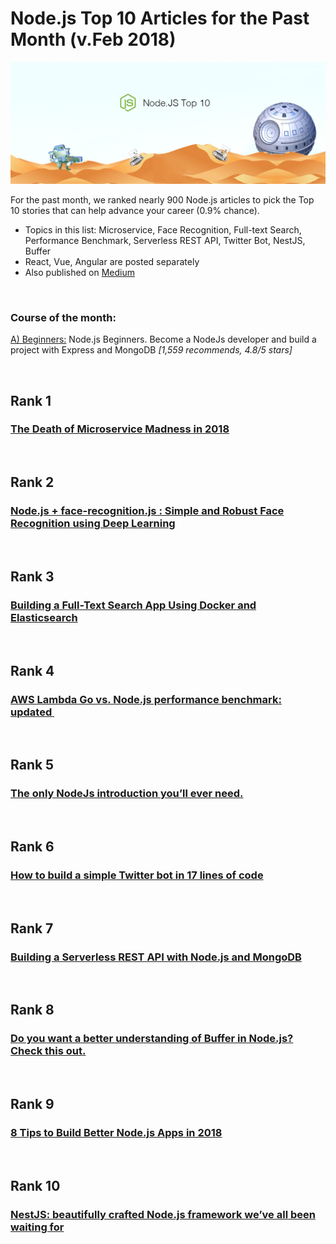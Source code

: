 # Node.js Top 10 Articles for the Past Month (v.Feb 2018)

<img src="feb-node.png" width="800" alt="Mybridge"></a>

For the past month, we ranked nearly 900 Node.js articles to pick the Top 10 stories that can help advance your career (0.9% chance).

* Topics in this list: Microservice, Face Recognition, Full-text Search, Performance Benchmark, Serverless REST API, Twitter Bot, NestJS, Buffer
* React, Vue, Angular are posted separately
* Also published on [Medium](https://medium.com/@Mybridge/node-js-top-10-articles-for-the-past-month-v-feb-2018-10ac3a6b5e67)

<br>

### Course of the month:

[A) Beginners:](http://bit.ly/2C5FkSy) Node.js Beginners. Become a NodeJs developer and build a project with Express and MongoDB _[1,559 recommends, 4.8/5 stars]_

<br>

## Rank 1
### [The Death of Microservice Madness in 2018](http://www.dwmkerr.com/the-death-of-microservice-madness-in-2018?utm_source=mybridge&utm_medium=email&utm_campaign=read_more)

<br>

## Rank 2
### [Node.js + face-recognition.js : Simple and Robust Face Recognition using Deep Learning](https://medium.com/@muehler.v/node-js-face-recognition-js-simple-and-robust-face-recognition-using-deep-learning-ea5ba8e852?utm_source=mybridge&utm_medium=email&utm_campaign=read_more)

<br>

## Rank 3
### [Building a Full-Text Search App Using Docker and Elasticsearch](https://blog.patricktriest.com/text-search-docker-elasticsearch?utm_source=mybridge&utm_medium=email&utm_campaign=read_more)

<br>

## Rank 4
### [AWS Lambda Go vs. Node.js performance benchmark: updated ](https://hackernoon.com/aws-lambda-go-vs-node-js-performance-benchmark-1c8898341982?utm_source=mybridge&utm_medium=email&utm_campaign=read_more)

<br>

## Rank 5
### [The only NodeJs introduction you’ll ever need.](https://codeburst.io/the-only-nodejs-introduction-youll-ever-need-d969a47ef219?utm_source=mybridge&utm_medium=email&utm_campaign=read_more)

<br>

## Rank 6
### [How to build a simple Twitter bot in 17 lines of code](https://dev.to/omarhashimoto/how-to-build-a-simple-twitter-bot-in-17-lines-ofcode-2aan?utm_source=mybridge&utm_medium=email&utm_campaign=read_more)

<br>

## Rank 7
### [Building a Serverless REST API with Node.js and MongoDB](https://hackernoon.com/building-a-serverless-rest-api-with-node-js-and-mongodb-2e0ed0638f47?utm_source=mybridge&utm_medium=email&utm_campaign=read_more)

<br>

## Rank 8
### [Do you want a better understanding of Buffer in Node.js? Check this out.](https://medium.freecodecamp.org/do-you-want-a-better-understanding-of-buffer-in-node-js-check-this-out-2e29de2968e8?utm_source=mybridge&utm_medium=email&utm_campaign=read_more)

<br>

## Rank 9
### [8 Tips to Build Better Node.js Apps in 2018](https://blog.risingstack.com/node-js-development-tips-2018?utm_source=mybridge&utm_medium=email&utm_campaign=read_more)

<br>

## Rank 10
### [NestJS: beautifully crafted Node.js framework we’ve all been waiting for](https://matwrites.com/nestjs-typescript-nodejs-framework?utm_source=mybridge&utm_medium=email&utm_campaign=read_more)
